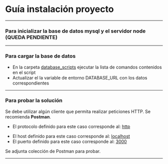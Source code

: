 # Guía instalación proyecto

---

### **Para inicializar la base de datos mysql y el servidor node (QUEDA PENDIENTE)**

---

### **Para cargar la base de datos**

- En la carpeta <u>database_scripts</u> ejecutar la lista de comandos contenidos en el script
- Actualizar el la variable de entorno DATABASE_URL con los datos correspondientes

---

### **Para probar la solución**

Se debe utilizar algún cliente que permita realizar peticiones HTTP. Se recomienda **Postman**.

- El protocolo definido para este caso corresponde al: <u>http</u>

* El host definido para este caso corresponde al: <u>localhost</u>
* El puerto definido para este caso corresponde al: <u>3000</u>

Se adjunta colección de Postman para probar.

---

